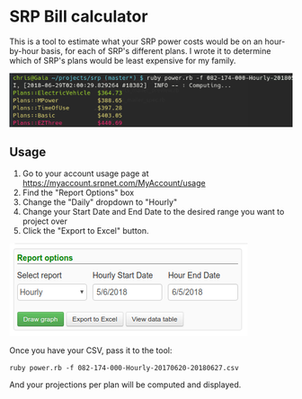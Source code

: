 # SRP Bill calculator

This is a tool to estimate what your SRP power costs would be on an hour-by-hour basis, for each of SRP's different plans. I wrote it to determine which of SRP's plans would be least expensive for my family.

![](doc/Screenshot_20180629_020116.png)

## Usage

1. Go to your account usage page at https://myaccount.srpnet.com/MyAccount/usage
2. Find the "Report Options" box
3. Change the "Daily" dropdown to "Hourly"
4. Change your Start Date and End Date to the desired range you want to project over
5. Click the "Export to Excel" button.

![](doc/Screenshot_20180629_020254.png)

Once you have your CSV, pass it to the tool:

    ruby power.rb -f 082-174-000-Hourly-20170620-20180627.csv

And your projections per plan will be computed and displayed.
